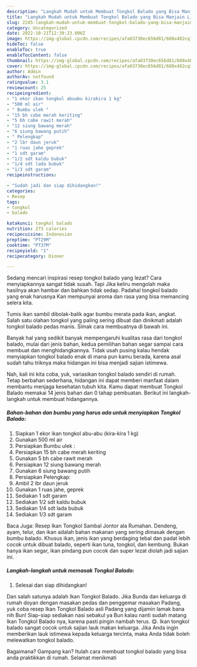 ```yaml
---
description: "Langkah Mudah untuk Membuat Tongkol Balado yang Bisa Manjain Lidah "
title: "Langkah Mudah untuk Membuat Tongkol Balado yang Bisa Manjain Lidah "
slug: 2245-langkah-mudah-untuk-membuat-tongkol-balado-yang-bisa-manjain-lidah
category: Uncategorized
date: 2022-10-21T12:39:23.096Z
image: https://img-global.cpcdn.com/recipes/afa03730ec656d81/680x482cq70/tongkol-balado-foto-resep-utama.jpg
hideToc: false
enableToc: true
enableTocContent: false
thumbnail: https://img-global.cpcdn.com/recipes/afa03730ec656d81/680x482cq70/tongkol-balado-foto-resep-utama.jpg
cover: https://img-global.cpcdn.com/recipes/afa03730ec656d81/680x482cq70/tongkol-balado-foto-resep-utama.jpg
author: Admin
authorAv: notfound
ratingvalue: 3.1
reviewcount: 25
recipeingredient:
- "1 ekor ikan tongkol abuabu kirakira 1 kg"
- "500 ml air"
- " Bumbu ulek "
- "15 bh cabe merah keriting"
- "5 bh cabe rawit merah"
- "12 siung bawang merah"
- "6 siung bawang putih"
- " Pelengkap"
- "2 lbr daun jeruk"
- "1 ruas jahe geprek"
- "1 sdt garam"
- "1/2 sdt kaldu bubuk"
- "1/4 sdt lada bubuk"
- "1/3 sdt garam"
recipeinstructions:

- "Sudah jadi dan siap dihidangkan!"
categories:
- Resep
tags:
- tongkol
- balado

katakunci: tongkol balado 
nutrition: 273 calories
recipecuisine: Indonesian
preptime: "PT29M"
cooktime: "PT37M"
recipeyield: "1"
recipecategory: Dinner

---
```



Sedang mencari inspirasi resep tongkol balado yang lezat? Cara menyiapkannya sangat tidak susah. Tapi Jika keliru mengolah maka hasilnya akan hambar dan bahkan tidak sedap. Padahal tongkol balado yang enak harusnya Kan mempunyai aroma dan rasa yang bisa memancing selera kita.


Tumis ikan sambil dibolak-balik agar bumbu merata pada ikan, angkat. Salah satu olahan tongkol yang paling sering dibuat dan dinikmati adalah tongkol balado pedas manis. Simak cara membuatnya di bawah ini.

Banyak hal yang sedikit banyak mempengaruhi kualitas rasa dari tongkol balado, mulai dari jenis bahan, kedua pemilihan bahan segar sampai cara membuat dan menghidangkannya. Tidak usah pusing kalau hendak menyiapkan tongkol balado enak di mana pun kamu berada, karena asal sudah tahu triknya maka hidangan ini bisa menjadi sajian istimewa.


Nah, kali ini kita coba, yuk, variasikan tongkol balado sendiri di rumah. Tetap berbahan sederhana, hidangan ini dapat memberi manfaat dalam membantu menjaga kesehatan tubuh kita. Kamu dapat membuat Tongkol Balado memakai 14 jenis bahan dan 0 tahap pembuatan. Berikut ini langkah-langkah untuk membuat hidangannya.

<!--inarticleads1-->

##### Bahan-bahan dan bumbu yang harus ada untuk menyiapkan Tongkol Balado:

1. Siapkan 1 ekor ikan tongkol abu-abu (kira-kira 1 kg)
1. Gunakan 500 ml air
1. Persiapkan  Bumbu ulek :
1. Persiapkan 15 bh cabe merah keriting
1. Gunakan 5 bh cabe rawit merah
1. Persiapkan 12 siung bawang merah
1. Gunakan 6 siung bawang putih
1. Persiapkan  Pelengkap:
1. Ambil 2 lbr daun jeruk
1. Gunakan 1 ruas jahe, geprek
1. Sediakan 1 sdt garam
1. Sediakan 1/2 sdt kaldu bubuk
1. Sediakan 1/4 sdt lada bubuk
1. Sediakan 1/3 sdt garam


Baca Juga: Resep Ikan Tongkol Sambal Jontor ala Rumahan. Dendeng, ayam, telur, dan ikan adalah bahan makanan yang sering dimasak dengan bumbu balado. Khusus ikan, jenis ikan yang berdaging tebal dan padat lebih cocok untuk dibuat balado, seperti ikan tuna, tongkol, dan kembung. Bukan hanya ikan segar, ikan pindang pun cocok dan super lezat diolah jadi sajian ini. 

<!--inarticleads2-->

##### Langkah-langkah untuk memasak Tongkol Balado:


1. Selesai dan siap dihidangkan!

Dan salah satunya adalah Ikan Tongkol Balado. Jika Bunda dan keluarga di rumah doyan dengan masakan pedas dan penggemar masakan Padang, yuk coba resep Ikan Tongkol Balado asli Padang yang dijamin lamak bana nih Bun! Siap-siap sediakan nasi sebakul ya Bun kalau nanti sudah matang Ikan Tongkol Balado nya, karena pasti pingin nambah terus. 😋. Ikan tongkol balado sangat cocok untuk sajian lauk makan keluarga. Jika Anda ingin memberikan lauk istimewa kepada keluarga tercinta, maka Anda tidak boleh melewatkan tongkol balado. 

Bagaimana? Gampang kan? Itulah cara membuat tongkol balado yang bisa anda praktikkan di rumah. Selamat menikmati
